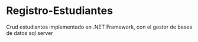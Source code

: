 # Registro-Estudiantes

Crud estudiantes implementado en 
.NET Framework, con el gestor de bases de datos sql server 
